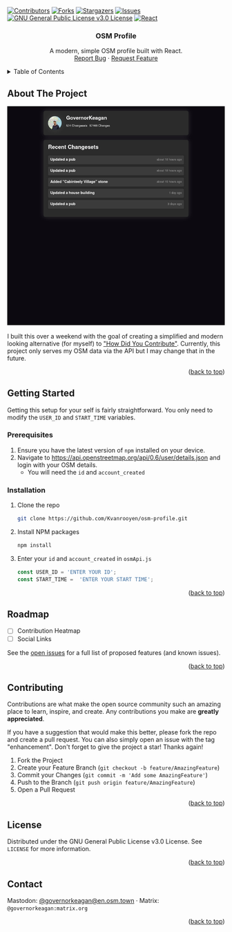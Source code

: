 <!-- Improved compatibility of back to top link: See: https://github.com/othneildrew/Best-README-Template/pull/73 -->
<a name="readme-top"></a>
<!--
*** Thanks for checking out the Best-README-Template. If you have a suggestion
*** that would make this better, please fork the repo and create a pull request
*** or simply open an issue with the tag "enhancement".
*** Don't forget to give the project a star!
*** Thanks again! Now go create something AMAZING! :D
-->

<!-- PROJECT SHIELDS -->
<!--
*** I'm using markdown "reference style" links for readability.
*** Reference links are enclosed in brackets [ ] instead of parentheses ( ).
*** See the bottom of this document for the declaration of the reference variables
*** for contributors-url, forks-url, etc. This is an optional, concise syntax you may use.
*** https://www.markdownguide.org/basic-syntax/#reference-style-links
-->
[![Contributors][contributors-shield]][contributors-url]
[![Forks][forks-shield]][forks-url]
[![Stargazers][stars-shield]][stars-url]
[![Issues][issues-shield]][issues-url]
[![GNU General Public License v3.0 License][license-shield]][license-url]
[![React][React.js]][React-url]

<h3 align="center">OSM Profile</h3>

  <p align="center">
    A modern, simple OSM profile built with React.
    <br />
    <a href="https://github.com/Kvanrooyen/osm-profile/issues/new?labels=bug&template=bug_report.md">Report Bug</a>
    ·
    <a href="https://github.com/Kvanrooyen/osm-profile/issues/new?labels=enhancement&template=feature_request.md">Request Feature</a>
  </p>
</div>

<!-- TABLE OF CONTENTS -->
<details>
  <summary>Table of Contents</summary>
  <ol>
    <li>
      <a href="#about-the-project">About The Project</a>
    </li>
    <li>
      <a href="#getting-started">Getting Started</a>
      <ul>
        <li><a href="#prerequisites">Prerequisites</a></li>
        <li><a href="#installation">Installation</a></li>https://github.com/Kvanrooyen/osm-profilegraphs/contributors
      </ul>
    </li>
    <li><a href="#roadmap">Roadmap</a></li>
    <li><a href="#contributing">Contributing</a></li>
    <li><a href="#license">License</a></li>
    <li><a href="#contact">Contact</a></li>
  </ol>
</details>

<!-- ABOUT THE PROJECT -->
## About The Project

[![OSM Profile Screenshot][product-screenshot]](https://osm.governorkeagan.com/)

I built this over a weekend with the goal of creating a simplified and modern looking alternative (for myself) to ["How Did You Contribute"](https://hdyc.neis-one.org/). Currently, this project only serves my OSM data via the API but I may change that in the future. 

<p align="right">(<a href="#readme-top">back to top</a>)</p>

<!-- GETTING STARTED -->
## Getting Started

Getting this setup for your self is fairly straightforward. You only need to modify the `USER_ID` and `START_TIME` variables.

### Prerequisites

1. Ensure you have the latest version of `npm` installed on your device.
2. Navigate to https://api.openstreetmap.org/api/0.6/user/details.json and login with your OSM details.
    * You will need the `id` and `account_created`

### Installation

1. Clone the repo

   ```sh
   git clone https://github.com/Kvanrooyen/osm-profile.git
   ```

2. Install NPM packages

   ```sh
   npm install
   ```

3. Enter your `id` and `account_created` in `osmApi.js`

   ```js
   const USER_ID = 'ENTER YOUR ID';
   const START_TIME =  'ENTER YOUR START TIME';
   ```

<p align="right">(<a href="#readme-top">back to top</a>)</p>


<!-- ROADMAP -->
## Roadmap

- [ ] Contribution Heatmap
- [ ] Social Links

See the [open issues](https://github.com/Kvanrooyen/osm-profile/issues) for a full list of proposed features (and known issues).

<p align="right">(<a href="#readme-top">back to top</a>)</p>



<!-- CONTRIBUTING -->
## Contributing

Contributions are what make the open source community such an amazing place to learn, inspire, and create. Any contributions you make are **greatly appreciated**.

If you have a suggestion that would make this better, please fork the repo and create a pull request. You can also simply open an issue with the tag "enhancement".
Don't forget to give the project a star! Thanks again!

1. Fork the Project
2. Create your Feature Branch (`git checkout -b feature/AmazingFeature`)
3. Commit your Changes (`git commit -m 'Add some AmazingFeature'`)
4. Push to the Branch (`git push origin feature/AmazingFeature`)
5. Open a Pull Request

<p align="right">(<a href="#readme-top">back to top</a>)</p>

<!-- LICENSE -->
## License

Distributed under the GNU General Public License v3.0 License. See `LICENSE` for more information.

<p align="right">(<a href="#readme-top">back to top</a>)</p>

<!-- CONTACT -->
## Contact

Mastodon: [@governorkeagan@en.osm.town](https://en.osm.town/@governorkeagan) · Matrix: `@governorkeagan:matrix.org`

<p align="right">(<a href="#readme-top">back to top</a>)</p>

<!-- MARKDOWN LINKS & IMAGES -->
<!-- https://www.markdownguide.org/basic-syntax/#reference-style-links -->
[contributors-shield]: https://img.shields.io/github/contributors/Kvanrooyen/osm-profile.svg?style=for-the-badge
[contributors-url]: https://github.com/Kvanrooyen/osm-profile/graphs/contributors
[forks-shield]: https://img.shields.io/github/forks/Kvanrooyen/osm-profile.svg?style=for-the-badge
[forks-url]: https://github.com/Kvanrooyen/osm-profile/network/members
[stars-shield]: https://img.shields.io/github/stars/Kvanrooyen/osm-profile.svg?style=for-the-badge
[stars-url]: https://github.com/Kvanrooyen/osm-profile/stargazers
[issues-shield]: https://img.shields.io/github/issues/Kvanrooyen/osm-profile.svg?style=for-the-badge
[issues-url]: https://github.com/Kvanrooyen/osm-profile/issues
[license-shield]: https://img.shields.io/github/license/Kvanrooyen/osm-profile.svg?style=for-the-badge
[license-url]: https://github.com/Kvanrooyen/osm-profile/blob/master/LICENSE.txt
[product-screenshot]: docs/assets/screenshot.png
[React.js]: https://img.shields.io/badge/React-20232A?style=for-the-badge&logo=react&logoColor=61DAFB
[React-url]: https://reactjs.org/
